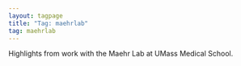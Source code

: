 ```yaml
---
layout: tagpage
title: "Tag: maehrlab"
tag: maehrlab
---
```

Highlights from work with the Maehr Lab at UMass Medical School.
